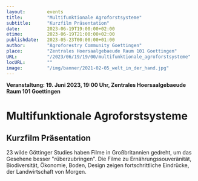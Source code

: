 ```yaml
---
layout:        events
title:         "Multifunktionale Agroforstsysteme"
subtitle:      "Kurzfilm Präsentation"
date:          2023-06-19T19:00:00+02:00
etime:         2023-06-19T21:00:00+02:00
publishdate:   2023-05-23T00:00:00+01:00
author:        "Agroforestry Community Goettingen"
place:         "Zentrales Hoersaalgebaeude Raum 101 Goettingen"
URL:           "/2023/06/19/19/00/multifunktionale_agroforstsysteme"
locURL:        ""
image:         "/img/banner/2021-02-05_welt_in_der_hand.jpg"
---
```


**Veranstaltung: 19. Juni 2023, 19:00 Uhr, Zentrales Hoersaalgebaeude Raum 101 Goettingen**

Multifunktionale Agroforstsysteme
===========

Kurzfilm Präsentation
-----------
23 wilde Göttinger Studies haben Filme in Großbritannien gedreht, um das Gesehene besser "rüberzubringen". Die Filme zu Ernährungssouveränität, Biodiversität, Ökonomie, Boden, Design zeigen fortschrittliche Eindrücke, der Landwirtschaft von Morgen.


